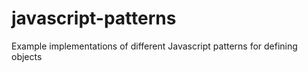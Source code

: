 # javascript-patterns
Example implementations of different Javascript patterns for defining objects
